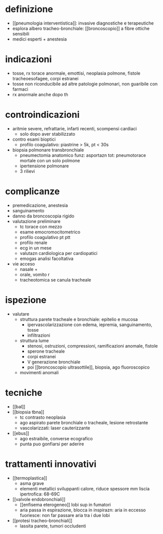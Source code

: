 # definizione
- [[pneumologia interventistica]]: invasive diagnostiche e terapeutiche
- esplora albero tracheo-bronchiale: [[broncoscopio]] a fibre ottiche sensibili
- medici esperti + anestesia

# indicazioni
- tosse, rx torace anormale, emottisi, neoplasia polmone, fistole tracheoesofagee, corpi estranei
- tosse non riconducibile ad altre patologie polmonari, non guaribile con farmaci
- rx anormale anche dopo th

# controindicazioni
- aritmie severe, refrattarie, infarti recenti, scompensi cardiaci
	- solo dopo aver stabilizzato
- contro esami bioptici
	- profilo coagulativo: piastrine > 5k, pt < 30s
- biopsia polmonare transbronchiale
	- pneumectomia anatomico funz: asportazn tot: pneumotorace mortale con un solo polmone
	- ipertensione polmonare
	- 3 rilievi

# complicanze
- premedicazione, anestesia
- sanguinamento
- danno da broncoscopia rigido
- valutazione preliminare
	- tc torace con mezzo
	- esame emocromocitometrico
	- profilo coagulativo pt ptt
	- profilo renale
	- ecg in un mese
	- valutazn cardiologica per cardiopatici
	- emogas analisi facoltativa
- vie acceso
	- nasale +
	- orale, vomito r
	- tracheotomica se canula tracheale

# ispezione
- valutare
	- struttura parete tracheale e bronchiale: epitelio e mucosa
		- ipervascolarizzazione con edema, iepremia, sanguinamento, tosse
		- infiltrazioni
	- struttura lume
		- stenosi, ostruzioni, compressioni, ramificazioni anomale, fistole
		- sperone tracheale
		- corpi estranei
		- V generazione bronchiale
		- poi [[broncoscopio ultrasottile]], biopsia, ago fluoroscopico
	- movimenti anomali

# tecniche
- [[bal]]
- [[biopsia tbna]]
	- tc contrasto neoplasia
	- ago aspirato parete bronchiale o tracheale, lesione retrostante
	- vascolarizzati: laser cauterizzante
- [[ebus]]
	- ago estraibile, converse ecografico
	- punta puo gonfiarsi per aderire

# trattamenti innovativi
- [[termoplastica]]
	- asma grave
	- elementi metallici sviluppanti calore, riduce spessore mm liscia ipertrofica: 68-69C
- [[valvole endobronchiali]]
	- [[enfisema eterogeneo]] lobi sup in fumatori
	- aria passa in espirazione, blocca in inspirazn: aria in eccesso fuoriesce: non far passare aria tra i due lobi
- [[protesi tracheo-bronchiali]]
	- lassita parete, tumori occludenti